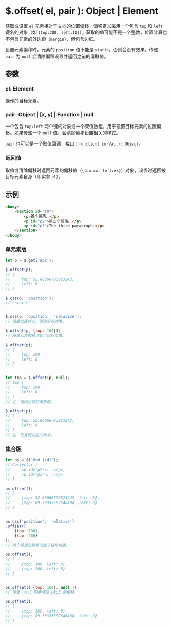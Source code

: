 # $.offset( el, pair ): Object | Element

获取或设置 `el` 元素相对于文档的位置偏移，偏移定义采用一个包含 `top` 和 `left` 键名的对象（如 `{top:200, left:10}`）。获取的值可能不是一个整数，位置计算也不包含元素的外边距（`margin`），但包含边框。

设置元素偏移时，元素的 `position` 值不能是 `static`，否则会没有效果。传递 `pair` 为 `null` 会清除偏移设置并返回之前的偏移值。


## 参数

### el: Element

操作的目标元素。


### pair: Object | [x, y] | Function | null

一个包含 `top/left` 两个键的对象或一个双值数组，用于设置目标元素的位置偏移。如果传递一个 `null` 值，会清除偏移设置相关的样式。

`pair` 也可以是一个取值回调，接口：`function( curVal ): Object`。


### 返回值

取值或清除偏移时返回元素的偏移值（`{top:xx, left:xx}`）对象，设置时返回被目标元素自身（即实参 `el`）。


## 示例

```html
<body>
    <section id="s0">
        <p>首个段落。</p>
        <p id="p2">第二个段落。</p>
        <p id="p3">The third paragraph.</p>
    </section>
</body>
```


### 单元素版

```js
let p = $.get('#p2');

$.offset(p);
// {
//     top: 52.66666793823242,
//     left: 8
// }

$.css(p, 'position');
// "static"


$.css(p, 'position', 'relative');
// 设置位置样式，否则没有效果。

$.offset(p, {top: 100});
// 段落元素被移动到了目标位置。

$.offset(p);
// {
//     top: 100,
//     left: 8
// }


let tmp = $.offset(p, null);
// tmp {
//     top: 100,
//     left: 8
// }
// 注：返回之前的偏移值。

$.offset(p);
// {
//     top: 52.66666793823242,
//     left: 8
// }
// 注：恢复到之前的状态。
```


### 集合版

```js
let ps = $('#s0 [id]');
// Collector [
//     <p id="p2">...</p>,
//     <p id="p3">...</p>
// ]

ps.offset();
// [
//     {top: 52.66666793823242, left: 8},
//     {top: 89.33333587646484, left: 8}
// ]


ps.css('position', 'relative')
.offset([
    {top: 100},
    {top: 200}
]);
// 两个段落分别移动到了目标位置。

ps.offset();
// [
//     {top: 100, left: 8},
//     {top: 200, left: 8}
// ]


ps.offset([ {top: 160}, null ]);
// 传递 null 明确清除 p#p3 的偏移。

ps.offset();
// [
//     {top: 160, left: 8},
//     {top: 89.33333587646484, left: 8}
// ]
```
